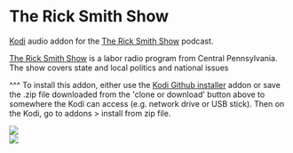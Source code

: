 The Rick Smith Show
=============================

<a href="www.kodi.tv">Kodi</a> audio addon for the <a href="https://thericksmithshow.com/">The Rick Smith Show</a> podcast.<br>

<a href="https://thericksmithshow.com/">The Rick Smith Show</a> is a labor radio program from Central Pennsylvania. The show covers state and local politics and national issues<br>

^^^ To install this addon, either use the <a href="https://www.tvaddons.co/github-browser-kodi/">Kodi Github installer</a> addon or save the .zip file downloaded from the 'clone or download' button above to somewhere the Kodi can access (e.g. network drive or USB stick). Then on the Kodi, go to addons > install from zip file.<br>

<img src="https://pbcdn1.podbean.com/imglogo/image-logo/762480/FSTV_Head_shot_time.jpg"><br>
<a href="http://www.kodi.tv"><img src="https://kodi.tv/sites/default/files/page/field_image/about--devices.jpg">
